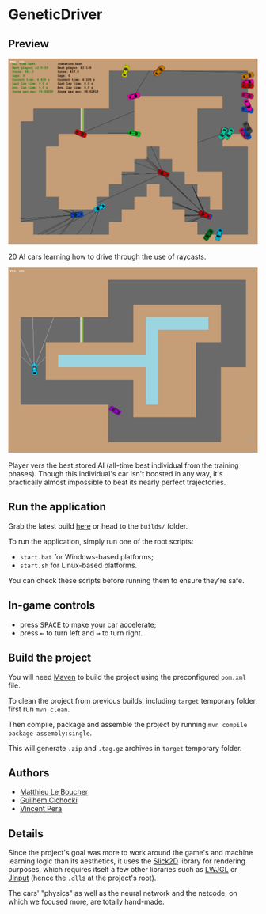 # GeneticDriver

## Preview

![20 AI cars learning.](https://github.com/Meight/GeneticDriver/blob/master/docs/images/preview-learning.png "20 AI cars learning.")

20 AI cars learning how to drive through the use of raycasts.

![Player versus AI.](https://github.com/Meight/GeneticDriver/blob/master/docs/images/preview-vs-ai.png "Player versus the best stored AI.")

Player vers the best stored AI (all-time best individual from the training phases). Though this individual's car isn't boosted in any way, it's practically almost impossible to beat its nearly perfect trajectories.

## Run the application

Grab the latest build [here](https://github.com/Meight/GeneticDriver/tree/master/builds) or head to the ``builds/`` folder.

To run the application, simply run one of the root scripts:
* ``start.bat`` for Windows-based platforms;
* ``start.sh`` for Linux-based platforms.

You can check these scripts before running them to ensure they're safe.

## In-game controls

* press <kbd>SPACE</kbd> to make your car accelerate;
* press <kbd>←</kbd> to turn left and <kbd>→</kbd> to turn right.

## Build the project

You will need [Maven](https://maven.apache.org/) to build the project using the preconfigured ``pom.xml`` file.

To clean the project from previous builds, including ``target`` temporary folder, first run 
```mvn clean```.

Then compile, package and assemble the project by running
```mvn compile package assembly:single```.

This will generate ``.zip`` and ``.tag.gz`` archives in ``target`` temporary folder.

## Authors

* [Matthieu Le Boucher](https://github.com/Meight)
* [Guilhem Cichocki](https://github.com/gcichocki)
* [Vincent Pera](https://github.com/VincentPera)

## Details

Since the project's goal was more to work around the game's and machine learning logic than its aesthetics, it uses the [Slick2D](http://slick.ninjacave.com/) library for rendering purposes, which requires itself a few other libraries such as [LWJGL](https://www.lwjgl.org/) or [JInput](https://github.com/jinput/jinput) (hence the ``.dll``s at the project's root).

The cars' "physics" as well as the neural network and the netcode, on which we focused more, are totally hand-made.

